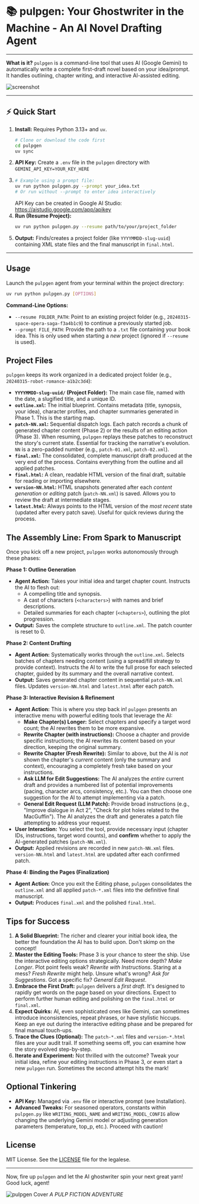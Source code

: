 # 📚 pulpgen: Your Ghostwriter in the Machine - An AI Novel Drafting Agent


---

**What is it?** `pulpgen` is a command-line tool that uses AI (Google Gemini) to automatically write a complete first-draft novel based on your idea/prompt. It handles outlining, chapter writing, and interactive AI-assisted editing.

![screenshot](screenshot.png)

---

## ⚡ Quick Start

1.  **Install:** Requires Python 3.13+ and `uv`.
    ```bash
    # Clone or download the code first
    cd pulpgen
    uv sync
    ```
2.  **API Key:** Create a `.env` file in the `pulpgen` directory with `GEMINI_API_KEY=YOUR_KEY_HERE`
3.  
    ```bash
    # Example using a prompt file:
    uv run python pulpgen.py --prompt your_idea.txt
    # Or run without --prompt to enter idea interactively
    ```
    API Key can be created in Google AI Studio: https://aistudio.google.com/app/apikey
4.  **Run (Resume Project):**
    ```bash
    uv run python pulpgen.py --resume path/to/your/project_folder
    ```
5.  **Output:** Finds/creates a project folder (like `YYYYMMDD-slug-uuid`) containing XML state files and the final manuscript in `final.html`.

---


## Usage

Launch the `pulpgen` agent from your terminal within the project directory:

```bash
uv run python pulpgen.py [OPTIONS]
```

**Command-Line Options:**

*   `--resume FOLDER_PATH`: Point to an existing project folder (e.g., `20240315-space-opera-saga-f3a4b1c9`) to continue a previously started job.
*   `--prompt FILE_PATH`: Provide the path to a `.txt` file containing your book idea. This is only used when starting a *new* project (ignored if `--resume` is used).

## Project Files

`pulpgen` keeps its work organized in a dedicated project folder (e.g., `20240315-robot-romance-a1b2c3d4`):

*   **`YYYYMMDD-slug-uuid/` (Project Folder):** The main case file, named with the date, a slugified title, and a unique ID.
*   **`outline.xml`:** The initial blueprint. Contains metadata (title, synopsis, your idea), character profiles, and chapter summaries generated in Phase 1. This is the starting map.
*   **`patch-NN.xml`:** Sequential dispatch logs. Each patch records a chunk of generated chapter content (Phase 2) or the results of an editing action (Phase 3). When resuming, `pulpgen` replays these patches to reconstruct the story's current state. Essential for tracking the narrative's evolution. `NN` is a zero-padded number (e.g., `patch-01.xml`, `patch-02.xml`).
*   **`final.xml`:** The consolidated, complete manuscript draft produced at the very end of the process. Contains everything from the outline and all applied patches.
*   **`final.html`:** A clean, readable HTML version of the final draft, suitable for reading or importing elsewhere.
*   **`version-NN.html`:** HTML snapshots generated after each *content generation* or *editing* patch (`patch-NN.xml`) is saved. Allows you to review the draft at intermediate stages.
*   **`latest.html`:** Always points to the HTML version of the *most recent* state (updated after every patch save). Useful for quick reviews during the process.

## The Assembly Line: From Spark to Manuscript

Once you kick off a new project, `pulpgen` works autonomously through these phases:

**Phase 1: Outline Generation**

*   **Agent Action:** Takes your initial idea and target chapter count. Instructs the AI to flesh out:
    *   A compelling title and synopsis.
    *   A cast of characters (`<characters>`) with names and brief descriptions.
    *   Detailed summaries for each chapter (`<chapters>`), outlining the plot progression.
*   **Output:** Saves the complete structure to `outline.xml`. The patch counter is reset to 0.

**Phase 2: Content Drafting**

*   **Agent Action:** Systematically works through the `outline.xml`. Selects batches of chapters needing content (using a spread/fill strategy to provide context). Instructs the AI to write the full prose for each selected chapter, guided by its summary and the overall narrative context.
*   **Output:** Saves generated chapter content in sequential `patch-NN.xml` files. Updates `version-NN.html` and `latest.html` after each patch.

**Phase 3: Interactive Revision & Refinement**

*   **Agent Action:** This is where you step back in! `pulpgen` presents an interactive menu with powerful editing tools that leverage the AI:
    *   **Make Chapter(s) Longer:** Select chapters and specify a target word count; the AI rewrites them to be more expansive.
    *   **Rewrite Chapter (with instructions):** Choose a chapter and provide specific instructions; the AI rewrites its content based on your direction, keeping the original summary.
    *   **Rewrite Chapter (Fresh Rewrite):** Similar to above, but the AI is *not* shown the chapter's *current* content (only the summary and context), encouraging a completely fresh take based on your instructions.
    *   **Ask LLM for Edit Suggestions:** The AI analyzes the *entire* current draft and provides a numbered list of potential improvements (pacing, character arcs, consistency, etc.). You can then choose one suggestion for the AI to attempt implementing via a patch.
    *   **General Edit Request (LLM Patch):** Provide broad instructions (e.g., "Improve dialogue in Act 2", "Check for plot holes related to the MacGuffin"). The AI analyzes the draft and generates a patch file attempting to address your request.
*   **User Interaction:** You select the tool, provide necessary input (chapter IDs, instructions, target word counts), and **confirm** whether to apply the AI-generated patches (`patch-NN.xml`).
*   **Output:** Applied revisions are recorded in new `patch-NN.xml` files. `version-NN.html` and `latest.html` are updated after each confirmed patch.

**Phase 4: Binding the Pages (Finalization)**

*   **Agent Action:** Once you exit the Editing phase, `pulpgen` consolidates the `outline.xml` and all applied `patch-*.xml` files into the definitive final manuscript.
*   **Output:** Produces `final.xml` and the polished `final.html`.

## Tips for Success

1.  **A Solid Blueprint:** The richer and clearer your initial book idea, the better the foundation the AI has to build upon. Don't skimp on the concept!
2.  **Master the Editing Tools:** Phase 3 is your chance to steer the ship. Use the interactive editing options strategically. Need more depth? *Make Longer*. Plot point feels weak? *Rewrite with Instructions*. Staring at a mess? *Fresh Rewrite* might help. Unsure what's wrong? *Ask for Suggestions*. Got a specific fix? *General Edit Request*.
3.  **Embrace the First Draft:** `pulpgen` delivers a *first draft*. It's designed to rapidly get words on the page based on your directions. Expect to perform further human editing and polishing on the `final.html` or `final.xml`.
4.  **Expect Quirks:** AI, even sophisticated ones like Gemini, can sometimes introduce inconsistencies, repeat phrases, or have stylistic hiccups. Keep an eye out during the interactive editing phase and be prepared for final manual touch-ups.
5.  **Trace the Clues (Optional):** The `patch-*.xml` files and `version-*.html` files are your audit trail. If something seems off, you can examine how the story evolved step-by-step.
6.  **Iterate and Experiment:** Not thrilled with the outcome? Tweak your initial idea, refine your editing instructions in Phase 3, or even start a new `pulpgen` run. Sometimes the second attempt hits the mark!

## Optional Tinkering

*   **API Key:** Managed via `.env` file or interactive prompt (see Installation).
*   **Advanced Tweaks:** For seasoned operators, constants within `pulpgen.py` like `WRITING_MODEL_NAME` and `WRITING_MODEL_CONFIG` allow changing the underlying Gemini model or adjusting generation parameters (temperature, top_p, etc.). Proceed with caution!

## License

MIT License. See the [LICENSE](LICENSE) file for the legalese.

---

Now, fire up `pulpgen` and let the AI ghostwriter spin your next great yarn! Good luck, agent!


![pulpgen Cover](cover.webp)
*A PULP FICTION ADVENTURE*
